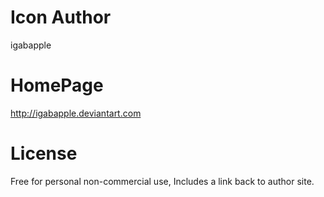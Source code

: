 Icon Author
===========
igabapple

HomePage
========
http://igabapple.deviantart.com

License
=======
Free for personal non-commercial use, Includes a link back to author site.

